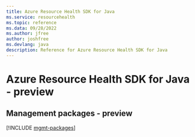 ```yaml
---
title: Azure Resource Health SDK for Java
ms.service: resourcehealth
ms.topic: reference
ms.data: 09/28/2022
ms.author: jfree
author: joshfree
ms.devlang: java
description: Reference for Azure Resource Health SDK for Java
---
```

# Azure Resource Health SDK for Java - preview

## Management packages - preview
[!INCLUDE [mgmt-packages](resource-health-mgmt-index.md)]